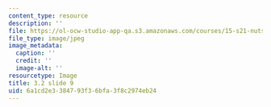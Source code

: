 ```yaml
---
content_type: resource
description: ''
file: https://ol-ocw-studio-app-qa.s3.amazonaws.com/courses/15-s21-nuts-and-bolts-of-business-plans-january-iap-2014/6a1cd2e3384793f36bfa3f8c2974eb24_Slide9.JPG
file_type: image/jpeg
image_metadata:
  caption: ''
  credit: ''
  image-alt: ''
resourcetype: Image
title: 3.2 slide 9
uid: 6a1cd2e3-3847-93f3-6bfa-3f8c2974eb24
---
```

